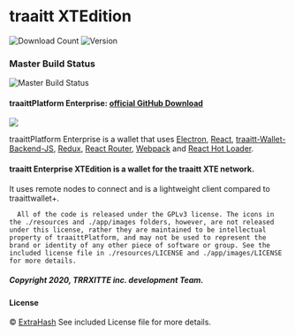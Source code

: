 # traaitt XTEdition

![Download Count](https://img.shields.io/github/downloads/TRRXITTE/traaittEnterpriseXTEdition/total.svg)
![Version](https://img.shields.io/github/v/release/TRRXITTE/traaittEnterpriseXTEdition)

### Master Build Status

![Master Build Status](https://github.com/turtlecoin/turtle-wallet-proton/workflows/Build%20Proton/badge.svg?branch=master)

#### traaittPlatform Enterprise: [official GitHub Download](https://GitHub.com/TRRXITTE/traaittEnterpriseXTEdition/releases)
<img src="https://raw.githubusercontent.com/TRRXITTE/traaittEnterpriseXTEdition/master/screenshots/screenshot.jpg">
<p>
  traaittPlatform Enterprise is a wallet that uses <a href="http://electron.atom.io/">Electron</a>, <a href="https://facebook.github.io/react/">React</a>, <a href="https://github.com/TRRXITTE/traaitt-wallet-backend-js">traaitt-Wallet-Backend-JS</a>, <a href="https://github.com/reactjs/redux">Redux</a>, <a href="https://github.com/reactjs/react-router">React Router</a>, <a href="http://webpack.github.io/docs/">Webpack</a> and <a href="https://github.com/gaearon/react-hot-loader">React Hot Loader</a>.
</p>




#### traaitt Enterprise XTEdition is a wallet for the traaitt XTE network.

 It uses remote nodes to connect and is a lightweight client compared to traaittwallet+.


```
  All of the code is released under the GPLv3 license. The icons in the ./resources and ./app/images folders, however, are not released under this license, rather they are maintained to be intellectual property of traaittPlatform, and may not be used to represent the brand or identity of any other piece of software or group. See the included license file in ./resources/LICENSE and ./app/images/LICENSE for more details.
```
##### Copyright 2020, TRRXITTE inc. development Team.

#### License
© [ExtraHash](https://github.com/ExtraHash)
See included License file for more details.
